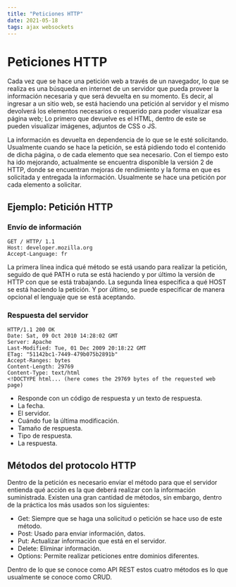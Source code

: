 ```yaml
---
title: "Peticiones HTTP"
date: 2021-05-18
tags: ajax websockets
---
```


# Peticiones HTTP
Cada vez que se hace una petición web a través de un navegador, lo que se realiza es una búsqueda en internet de un servidor que pueda proveer la información necesaria y que será devuelta en su momento. Es decir, al ingresar a un sitio web, se está haciendo una petición al servidor y el mismo devolverá los elementos necesarios o requerido para poder visualizar esa página web; Lo primero que devuelve es el HTML, dentro de este se pueden visualizar imágenes, adjuntos de CSS o JS.

La información es devuelta en dependencia de lo que se le esté solicitando. Usualmente cuando se hace la petición, se está pidiendo todo el contenido de dicha página, o de cada elemento que sea necesario. Con el tiempo esto ha ido mejorando, actualmente se encuentra disponible la versión 2 de HTTP, donde se encuentran mejoras de rendimiento y la forma en que es solicitada y entregada la información. Usualmente se hace una petición por cada elemento a solicitar.

## Ejemplo: Petición HTTP

### Envío de información

````http
GET / HTTP/ 1.1
Host: developer.mozilla.org
Accept-Language: fr
````
La primera línea indica qué método se está usando para realizar la petición, seguido de qué PATH o ruta se está haciendo y por último la versión de HTTP con que se está trabajando.
La segunda línea especifica a qué HOST se está haciendo la petición.
Y por último, se puede especificar de manera opcional el lenguaje que se está aceptando.

### Respuesta del servidor

````http
HTTP/1.1 200 OK
Date: Sat, 09 Oct 2010 14:28:02 GMT
Server: Apache
Last-Modified: Tue, 01 Dec 2009 20:18:22 GMT
ETag: "51142bc1-7449-479b075b2891b"
Accept-Ranges: bytes
Content-Length: 29769
Content-Type: text/html
<!DOCTYPE html... (here comes the 29769 bytes of the requested web page)
````
- Responde con un código de respuesta y un texto de respuesta.
- La fecha.
- El servidor.
- Cuándo fue la última modificación.
- Tamaño de respuesta.
- Tipo de respuesta.
- La respuesta.

## Métodos del protocolo HTTP
Dentro de la petición es necesario enviar el método para que el servidor entienda qué acción es la que deberá realizar con la información suministrada. Existen una gran cantidad de métodos, sin embargo, dentro de la práctica los más usados son los siguientes:

- Get: Siempre que se haga una solicitud o petición se hace uso de este método.
- Post: Usado para enviar información, datos.
- Put: Actualizar información que está en el servidor.
- Delete: Eliminar información.
- Options: Permite realizar peticiones entre dominios diferentes.

Dentro de lo que se conoce como API REST estos cuatro métodos es lo que usualmente se conoce como CRUD.